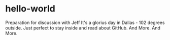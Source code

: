 # hello-world
Preparation for discussion with Jeff
It's a glorius day in Dallas - 102 degrees outside. Just perfect to stay inside and read about GitHub.
And More.
And More.
